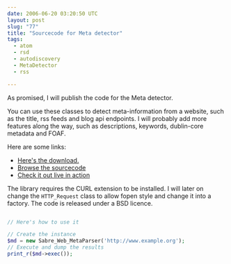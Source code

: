 ```yaml
---
date: 2006-06-20 03:20:50 UTC
layout: post
slug: "77"
title: "Sourcecode for Meta detector"
tags:
  - atom
  - rsd
  - autodiscovery
  - MetaDetector
  - rss

---
```


As promised, I will publish the code for the Meta detector.

You can use these classes to detect meta-information from a website, such as the title, rss feeds and blog api endpoints. I will probably add more features along the way, such as descriptions, keywords, dublin-core metadata and FOAF.

Here are some links:

<ul>
  <li><a href="/code/?a=d&p=MetaDetector">Here's the download.</a></li>
  <li><a href="/code/?a=s&p=MetaDetector">Browse the sourcecode</a></li>
  <li><a href="/blogdetect">Check it out live in action</a></li>
</ul>

The library requires the CURL extension to be installed. I will later on change the `HTTP_Request` class to allow fopen style and change it into a factory. The code is released under a BSD licence.

```php

// Here's how to use it

// Create the instance
$md = new Sabre_Web_MetaParser('http://www.example.org');
// Execute and dump the results
print_r($md->exec());

```
